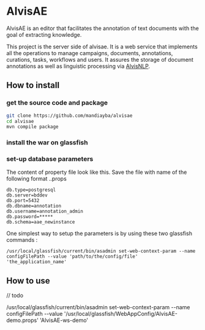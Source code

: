 # AlvisAE

AlvisAE is an editor that facilitates the annotation of text documents with the goal of extracting knowledge.

This project is the server side of alvisae. It is a web service that implements all the operations to manage campaigns, documents, annotations, curations, tasks, workflows and users. It assures the storage of document annotations as well as linguistic processing via [AlvisNLP](https://github.com/Bibliome/alvisnlp).

## How to install

### get the source code and package

```sh
git clone https://github.com/mandiayba/alvisae
cd alvisae
mvn compile package
```

### install the war on glassfish


### set-up database parameters
The content of property file look like this. Save the file with name of the following format <user>.<hostname>.props

```
db.type=postgresql
db.server=bddev
db.port=5432
db.dbname=annotation
db.username=annotation_admin
db.password=*****
db.schema=aae_newinstance
```

One simplest way to setup the parameters is by using these two glassfish commands :

```
/usr/local/glassfish/current/bin/asadmin set-web-context-param --name configFilePath --value 'path/to/the/config/file' 'the_application_name'
```


## How to use

// todo




/usr/local/glassfish/current/bin/asadmin set-web-context-param --name configFilePath --value '/usr/local/glassfish/WebAppConfig/AlvisAE-demo.props' 'AlvisAE-ws-demo'
